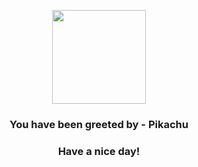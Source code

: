 <p align="center">
    <img src="https://raw.githubusercontent.com/PokeAPI/sprites/master/sprites/pokemon/25.png" width="150" height="150">
</p>
<h3 align="center">You have been greeted by - <b>Pikachu</b></h3>
<h3 align="center">Have a nice day!</h3>
